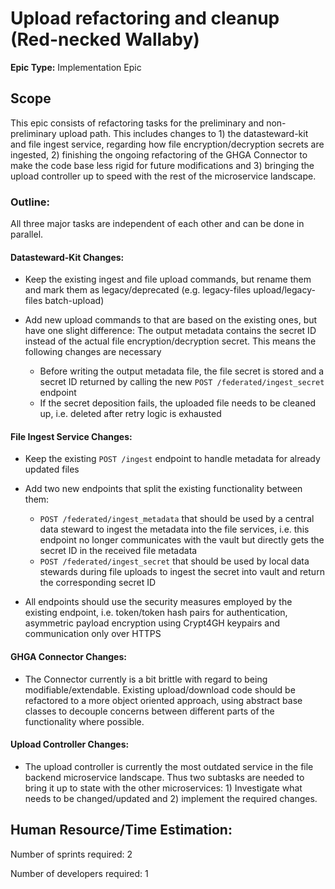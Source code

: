 # Upload refactoring and cleanup (Red-necked Wallaby)
**Epic Type:** Implementation Epic

## Scope

This epic consists of refactoring tasks for the preliminary and non-preliminary upload path.
This includes changes to 1) the datasteward-kit and file ingest service, regarding how file encryption/decryption secrets are ingested, 2) finishing the ongoing refactoring of the GHGA Connector to make the code base less rigid for future modifications and 3) bringing the upload controller up to speed with the rest of the microservice landscape.

### Outline:

All three major tasks are independent of each other and can be done in parallel.

#### Datasteward-Kit Changes:

- Keep the existing ingest and file upload commands, but rename them and mark them as legacy/deprecated (e.g. legacy-files upload/legacy-files batch-upload)

- Add new upload commands to that are based on the existing ones, but have one slight difference: The output metadata contains the secret ID instead of the actual file encryption/decryption secret. This means the following changes are necessary
    - Before writing the output metadata file, the file secret is stored and a secret ID returned by calling the new `POST /federated/ingest_secret` endpoint
    - If the secret deposition fails, the uploaded file needs to be cleaned up, i.e. deleted after retry logic is exhausted

#### File Ingest Service Changes:

- Keep the existing `POST /ingest` endpoint to handle metadata for already updated files
- Add two new endpoints that split the existing functionality between them:
    - `POST /federated/ingest_metadata` that should be used by a central data steward to ingest the metadata into the file services, i.e. this endpoint no longer communicates with the vault but directly gets the secret ID in the received file metadata
    - `POST /federated/ingest_secret` that should be used by local data stewards during file uploads to ingest the secret into vault and return the corresponding secret ID

- All endpoints should use the security measures employed by the existing endpoint, i.e. token/token hash pairs for authentication, asymmetric payload encryption using Crypt4GH keypairs and communication only over HTTPS

#### GHGA Connector Changes:

- The Connector currently is a bit brittle with regard to being modifiable/extendable. Existing upload/download code should be refactored to a more object oriented approach, using abstract base classes to decouple concerns between different parts of the functionality where possible.

#### Upload Controller Changes:

- The upload controller is currently the most outdated service in the file backend microservice landscape. Thus two subtasks are needed to bring it up to state with the other microservices: 1) Investigate what needs to be changed/updated and 2) implement the required changes.

## Human Resource/Time Estimation:

Number of sprints required: 2

Number of developers required: 1
